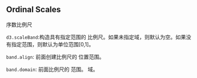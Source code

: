 ## Ordinal Scales

序数比例尺

`d3.scaleBand`:构造具有指定范围的 比例尺。如果未指定域，则默认为空。如果没有指定范围，则默认为单位范围[0,1]。

`band.align`: 前面创建比例尺的 位置范围。

`band.domain`: 前面比例尺的 范围。 域。

